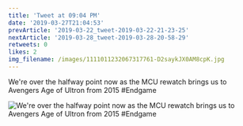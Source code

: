```yaml
---
title: 'Tweet at 09:04 PM'
date: '2019-03-27T21:04:53'
prevArticle: '2019-03-22_tweet-2019-03-22-21-23-25'
nextArticle: '2019-03-28_tweet-2019-03-28-20-58-29'
retweets: 0
likes: 2
img_filename: /images/1111011232067317761-D2saykJX0AM8cpK.jpg
---
```

We're over the halfway point now as the MCU rewatch brings us to Avengers Age of Ultron from 2015 #Endgame

![We're over the halfway point now as the MCU rewatch brings us to Avengers Age of Ultron from 2015 #Endgame](/images/1111011232067317761-D2saykJX0AM8cpK.jpg "We're over the halfway point now as the MCU rewatch brings us to Avengers Age of Ultron from 2015 #Endgame")
